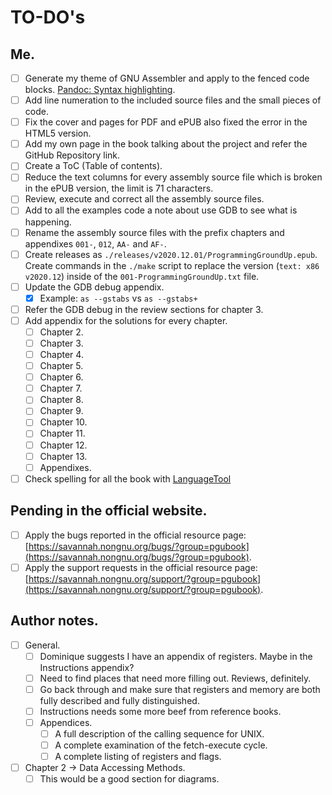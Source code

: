 # TO-DO's

## Me.
- [ ] Generate my theme of GNU Assembler and apply to the fenced code blocks. [Pandoc: Syntax highlighting](https://pandoc.org/MANUAL.html#syntax-highlighting).
- [ ] Add line numeration to the included source files and the small pieces of code.
- [ ] Fix the cover and pages for PDF and ePUB also fixed the error in the HTML5 version.
- [ ] Add my own page in the book talking about the project and refer the GitHub Repository link.
- [ ] Create a ToC (Table of contents).
- [ ] Reduce the text columns for every assembly source file which is broken in the ePUB version, the limit is 71 characters.
- [ ] Review, execute and correct all the assembly source files.
- [ ] Add to all the examples code a note about use GDB to see what is happening.
- [ ] Rename the assembly source files with the prefix chapters and appendixes `001-`, `012`, `AA-` and `AF-`.
- [ ] Create releases as `./releases/v2020.12.01/ProgrammingGroundUp.epub`. Create commands in the `./make` script to replace the version (`text: x86 v2020.12`) inside of the `001-ProgrammingGroundUp.txt` file.
- [ ] Update the GDB debug appendix.
  - [x] Example: `as --gstabs` vs `as --gstabs+`
- [ ] Refer the GDB debug in the review sections for chapter 3.
- [ ] Add appendix for the solutions for every chapter.
  - [ ] Chapter 2.
  - [ ] Chapter 3.
  - [ ] Chapter 4.
  - [ ] Chapter 5.
  - [ ] Chapter 6.
  - [ ] Chapter 7.
  - [ ] Chapter 8.
  - [ ] Chapter 9.
  - [ ] Chapter 10.
  - [ ] Chapter 11.
  - [ ] Chapter 12.
  - [ ] Chapter 13.
  - [ ] Appendixes.
- [ ] Check spelling for all the book with [LanguageTool](https://languagetool.org/)

## Pending in the official website.
- [ ] Apply the bugs reported in the official resource page: [https://savannah.nongnu.org/bugs/?group=pgubook](https://savannah.nongnu.org/bugs/?group=pgubook).
- [ ] Apply the support requests in the official resource page: [https://savannah.nongnu.org/support/?group=pgubook](https://savannah.nongnu.org/support/?group=pgubook).

## Author notes.
- [ ] General.
  - [ ] Dominique suggests I have an appendix of registers. Maybe in the Instructions appendix?
  - [ ] Need to find places that need more filling out.  Reviews, definitely.
  - [ ] Go back through and make sure that registers and memory are both fully described and fully distinguished.
  - [ ] Instructions needs some more beef from reference books.
  - [ ] Appendices.
    - [ ] A full description of the calling sequence for UNIX.
    - [ ] A complete examination of the fetch-execute cycle.
    - [ ] A complete listing of registers and flags.
- [ ] Chapter 2 → Data Accessing Methods.
  - [ ] This would be a good section for diagrams.
